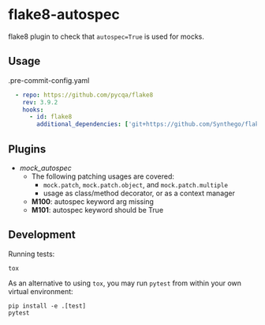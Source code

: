 # flake8-autospec #

flake8 plugin to check that `autospec=True` is used for mocks.

## Usage ##

.pre-commit-config.yaml

```yaml
  - repo: https://github.com/pycqa/flake8
    rev: 3.9.2
    hooks:
      - id: flake8
        additional_dependencies: ['git+https://github.com/Synthego/flake8-autospec.git']
```

## Plugins ##

- _mock_autospec_
  - The following patching usages are covered:
    - `mock.patch`, `mock.patch.object`, and `mock.patch.multiple`
    - usage as class/method decorator, or as a context manager
  - __M100__: autospec keyword arg missing
  - __M101__: autospec keyword should be True

## Development ##

Running tests:

    tox

As an alternative to using `tox`, you may run `pytest` from within your own virtual environment:

    pip install -e .[test]
    pytest
